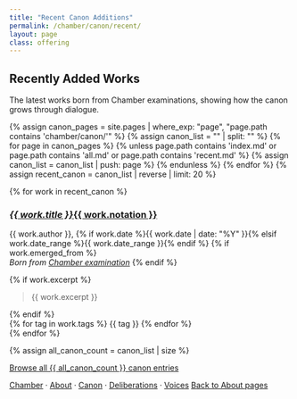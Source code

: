 ```yaml
---
title: "Recent Canon Additions"
permalink: /chamber/canon/recent/
layout: page
class: offering
---
```


## Recently Added Works

<p class="drop-cap">The latest works born from Chamber examinations, showing how the canon grows through dialogue.</p>

<div class="ornament philosophical"></div>

{% assign canon_pages = site.pages | where_exp: "page", "page.path contains 'chamber/canon/'" %}
{% assign canon_list = "" | split: "" %}
{% for page in canon_pages %}
  {% unless page.path contains 'index.md' or page.path contains 'all.md' or page.path contains 'recent.md' %}
    {% assign canon_list = canon_list | push: page %}
  {% endunless %}
{% endfor %}
{% assign recent_canon = canon_list | reverse | limit: 20 %}

{% for work in recent_canon %}
<div class="canon-entry recent">
  <h3><a href="{{ work.url }}"><em>{{ work.title }}</em>{{ work.notation }}</a></h3>
  <p class="canon-meta">
    <span class="small-caps">{{ work.author }}</span>, {% if work.date %}{{ work.date | date: "%Y" }}{% elsif work.date_range %}{{ work.date_range }}{% endif %}
    {% if work.emerged_from %}
    <br><em>Born from <a href="{{ work.emerged_from }}">Chamber examination</a></em>
    {% endif %}
  </p>
  {% if work.excerpt %}
  <blockquote class="canon-excerpt">{{ work.excerpt }}</blockquote>
  {% endif %}
  <div class="canon-tags">
    {% for tag in work.tags %}
    <span class="tag">{{ tag }}</span>
    {% endfor %}
  </div>
</div>
{% endfor %}

<div class="ornament personal"></div>

{% assign all_canon_count = canon_list | size %}
<p><a href="/chamber/canon/all/">Browse all {{ all_canon_count }} canon entries</a></p>

<nav class="chamber-enfilade">
  <a href="/chamber/">Chamber</a>
  <span class="separator">·</span>
  <a href="/chamber/about/">About</a>
  <span class="separator">·</span>
  <a href="/chamber/canon/">Canon</a>
  <span class="separator">·</span>
  <a href="/chamber/deliberations/">Deliberations</a>
  <span class="separator">·</span>
  <a href="/chamber/voices/">Voices</a>
  <a href="/colophon/" class="back-to-about">Back to About pages</a>
</nav>